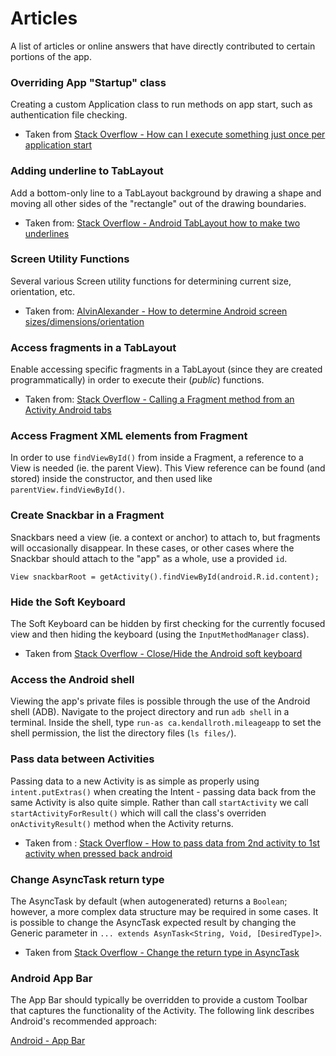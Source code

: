 # Articles

A list of articles or online answers that have directly contributed to certain portions of the app.

### Overriding App "Startup" class
Creating a custom Application class to run methods on app start, such as authentication file checking.

- Taken from [Stack Overflow - How can I execute something just once per application start](https://stackoverflow.com/questions/7360846/how-can-i-execute-something-just-once-per-application-start)

### Adding underline to TabLayout
Add a bottom-only line to a TabLayout background by drawing a shape and moving all other sides of the "rectangle" out of the drawing boundaries.

- Taken from: [Stack Overflow - Android TabLayout how to make two underlines](https://stackoverflow.com/questions/37676014/android-tablayout-how-to-make-two-underlines)

### Screen Utility Functions
 Several various Screen utility functions for determining current size, orientation, etc.

 - Taken from: [AlvinAlexander - How to determine Android screen sizes/dimensions/orientation](https://alvinalexander.com/android/how-to-determine-android-screen-size-dimensions-orientation)

### Access fragments in a TabLayout
Enable accessing specific fragments in a TabLayout (since they are created programmatically) in order to execute their (_public_) functions.

- Taken from: [Stack Overflow - Calling a Fragment method from an Activity Android tabs](https://stackoverflow.com/questions/25629042/calling-a-fragment-method-from-an-activity-android-tabs)

### Access Fragment XML elements from Fragment
In order to use `findViewById()` from inside a Fragment, a reference to a View is needed (ie. the parent View). This View reference can be found (and stored) inside the constructor, and then used like `parentView.findViewById()`.

### Create Snackbar in a Fragment
Snackbars need a view (ie. a context or anchor) to attach to, but fragments will occasionally disappear. In these cases, or other cases where the Snackbar should attach to the "app" as a whole, use a provided `id`.

```
View snackbarRoot = getActivity().findViewById(android.R.id.content);
```

### Hide the Soft Keyboard
The Soft Keyboard can be hidden by first checking for the currently focused view and then hiding the keyboard (using the `InputMethodManager` class).

- Taken from [Stack Overflow - Close/Hide the Android soft keyboard](https://stackoverflow.com/questions/1109022/close-hide-the-android-soft-keyboard)

### Access the Android shell
Viewing the app's private files is possible through the use of the Android shell (ADB). Navigate to the project directory and run `adb shell` in a terminal. Inside the shell, type `run-as ca.kendallroth.mileageapp` to set the shell permission, the list the directory files (`ls files/`).

### Pass data between Activities
Passing data to a new Activity is as simple as properly using `intent.putExtras()` when creating the Intent - passing data back from the same Activity is also quite simple. Rather than call `startActivity` we call `startActivityForResult()` which will call the class's overriden `onActivityResult()` method when the Activity returns.

- Taken from : [Stack Overflow - How to pass data from 2nd activity to 1st activity when pressed back android](https://stackoverflow.com/questions/14292398/how-to-pass-data-from-2nd-activity-to-1st-activity-when-pressed-back-android)

### Change AsyncTask return type
The AsyncTask by default (when autogenerated) returns a `Boolean`; however, a more complex data structure may be required in some cases. It is possible to change the AsyncTask expected result by changing the Generic parameter in `... extends AsynTask<String, Void, [DesiredType]>`.

- Taken from [Stack Overflow - Change the return type in AsyncTask](https://stackoverflow.com/a/24377564/4206438)

### Android App Bar
The App Bar should typically be overridden to provide a custom Toolbar that captures the functionality of the Activity. The following link describes Android's recommended approach:

[Android - App Bar](https://developer.android.com/training/appbar/index.html)
